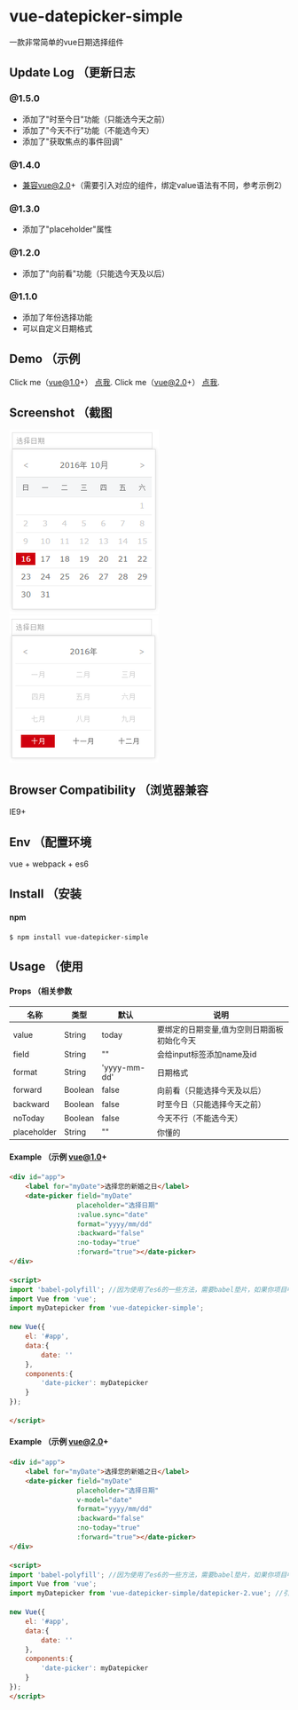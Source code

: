 # vue-datepicker-simple

一款非常简单的vue日期选择组件


## Update Log （更新日志

### @1.5.0
- 添加了"时至今日"功能（只能选今天之前）
- 添加了"今天不行"功能（不能选今天）
- 添加了"获取焦点的事件回调"

### @1.4.0
- 兼容vue@2.0+（需要引入对应的组件，绑定value语法有不同，参考示例2）

### @1.3.0
- 添加了"placeholder"属性

### @1.2.0
- 添加了"向前看"功能（只能选今天及以后）

### @1.1.0
- 添加了年份选择功能
- 可以自定义日期格式


## Demo （示例
Click me（vue@1.0+） [点我](http://dai-siki.github.io/vue-datepicker-simple/example/demo.html).
Click me（vue@2.0+） [点我](http://dai-siki.github.io/vue-datepicker-simple/example2/demo.html).


## Screenshot （截图
![screenshot](screenshot/01.png)
![screenshot](screenshot/02.png)

## Browser Compatibility （浏览器兼容
IE9+

## Env （配置环境
vue + webpack + es6


## Install （安装

#### npm

```shell
$ npm install vue-datepicker-simple
```

## Usage （使用

#### Props （相关参数
| 名称              | 类型               | 默认             | 说明                                         |
| ----------------- | ----------------- | ---------------- | --------------------------------------------- |
| value             | String         | today            | 要绑定的日期变量,值为空则日期面板初始化今天    |
| field             | String            | ""               | 会给input标签添加name及id                   |
| format            | String            | 'yyyy-mm-dd'     | 日期格式                                    |
| forward           | Boolean           | false            | 向前看（只能选择今天及以后）              |
| backward           | Boolean           | false            | 时至今日（只能选择今天之前）              |
| noToday           | Boolean           | false            | 今天不行（不能选今天）              |
| placeholder       | String            | ""               | 你懂的                                     |


#### Example （示例 vue@1.0+
```html
<div id="app">
	<label for="myDate">选择您的新婚之日</label>
	<date-picker field="myDate"
				 placeholder="选择日期"
				 :value.sync="date"
				 format="yyyy/mm/dd"
				 :backward="false"
				 :no-today="true"
				 :forward="true"></date-picker>
</div>

<script>
import 'babel-polyfill'; //因为使用了es6的一些方法，需要babel垫片，如果你项目中已有相关兼容性方案，可忽略
import Vue from 'vue';
import myDatepicker from 'vue-datepicker-simple';

new Vue({
    el: '#app',
    data:{
        date: ''
    },
    components:{
        'date-picker': myDatepicker
    }
});

</script>
```

#### Example （示例 vue@2.0+
```html
<div id="app">
	<label for="myDate">选择您的新婚之日</label>
	<date-picker field="myDate"
				 placeholder="选择日期"
				 v-model="date"
				 format="yyyy/mm/dd"
				 :backward="false"
				 :no-today="true"
				 :forward="true"></date-picker>
</div>

<script>
import 'babel-polyfill'; //因为使用了es6的一些方法，需要babel垫片，如果你项目中已有相关兼容性方案，可忽略
import Vue from 'vue';
import myDatepicker from 'vue-datepicker-simple/datepicker-2.vue'; //引入对应的组件

new Vue({
    el: '#app',
    data:{
        date: ''
    },
    components:{
        'date-picker': myDatepicker
    }
});
</script>
```
